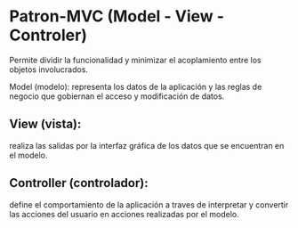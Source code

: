 # Patron-MVC (Model - View - Controler)

Permite dividir la funcionalidad y minimizar el acoplamiento entre los objetos involucrados.

 Model (modelo):
representa los datos de la aplicación y las reglas de negocio que gobiernan el acceso y modificación de datos.

## View (vista):
realiza las salidas por la interfaz gráfica de los datos que se encuentran en el modelo.

## Controller (controlador):
define el comportamiento de la aplicación a traves de interpretar y convertir las acciones del usuario en acciones realizadas por el modelo.
